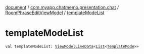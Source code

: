 [document](../../index.md) / [com.myapp.chatmemo.presentation.chat](../index.md) / [RoomPhraseEditViewModel](index.md) / [templateModeList](./template-mode-list.md)

# templateModeList

`val templateModeList: `[`ViewModelLiveData`](../../com.myapp.chatmemo.presentation.utils.expansion/-view-model-live-data/index.md)`<`[`List`](https://kotlinlang.org/api/latest/jvm/stdlib/kotlin.collections/-list/index.html)`<`[`TemplateMode`](../../com.myapp.chatmemo.domain.model.value/-template-mode/index.md)`>>`